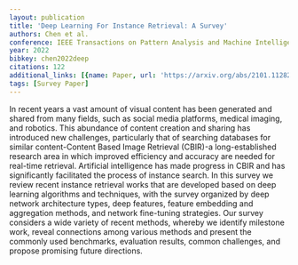 ```yaml
---
layout: publication
title: 'Deep Learning For Instance Retrieval: A Survey'
authors: Chen et al.
conference: IEEE Transactions on Pattern Analysis and Machine Intelligence
year: 2022
bibkey: chen2022deep
citations: 122
additional_links: [{name: Paper, url: 'https://arxiv.org/abs/2101.11282'}]
tags: [Survey Paper]
---
```

In recent years a vast amount of visual content has been generated and shared
from many fields, such as social media platforms, medical imaging, and
robotics. This abundance of content creation and sharing has introduced new
challenges, particularly that of searching databases for similar
content-Content Based Image Retrieval (CBIR)-a long-established research area
in which improved efficiency and accuracy are needed for real-time retrieval.
Artificial intelligence has made progress in CBIR and has significantly
facilitated the process of instance search. In this survey we review recent
instance retrieval works that are developed based on deep learning algorithms
and techniques, with the survey organized by deep network architecture types,
deep features, feature embedding and aggregation methods, and network
fine-tuning strategies. Our survey considers a wide variety of recent methods,
whereby we identify milestone work, reveal connections among various methods
and present the commonly used benchmarks, evaluation results, common
challenges, and propose promising future directions.